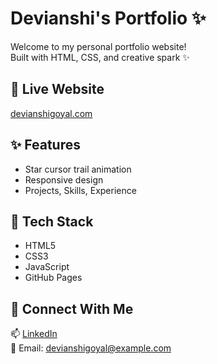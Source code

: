 # Devianshi's Portfolio ✨

Welcome to my personal portfolio website!  
Built with HTML, CSS, and creative spark ✨

## 🔗 Live Website
[devianshigoyal.com](https://devianshigoyal.com)

## ✨ Features
- Star cursor trail animation
- Responsive design
- Projects, Skills, Experience

## 📁 Tech Stack
- HTML5
- CSS3
- JavaScript
- GitHub Pages

## 🚀 Connect With Me
📫 [LinkedIn](https://linkedin.com/in/devianshi...)  
💌 Email: devianshigoyal@example.com
